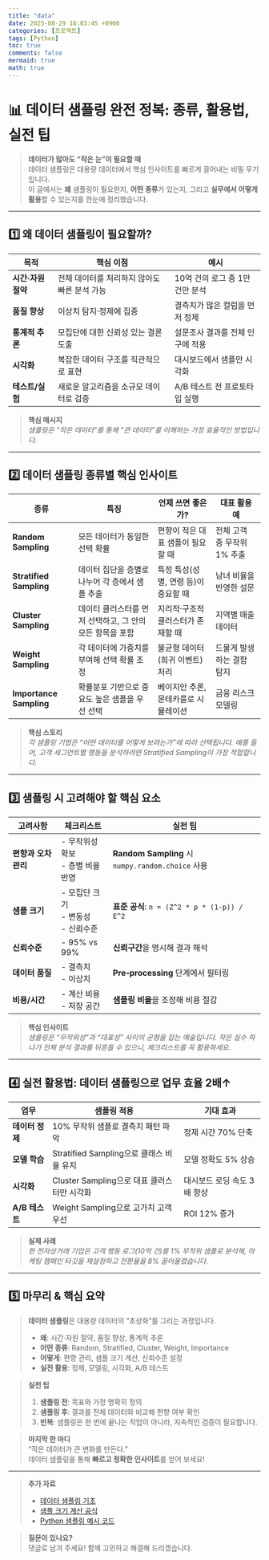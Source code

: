 ```yaml
---
title: "data"
date: 2025-08-29 16:03:45 +0900
categories: [프로젝트]
tags: [Python]
toc: true
comments: false
mermaid: true
math: true
---
```


# 📊 데이터 샘플링 완전 정복: 종류, 활용법, 실전 팁

> **데이터가 많아도 “작은 눈”이 필요할 때**  
> 데이터 샘플링은 대용량 데이터에서 핵심 인사이트를 빠르게 끌어내는 비밀 무기입니다.  
> 이 글에서는 **왜** 샘플링이 필요한지, **어떤 종류**가 있는지, 그리고 **실무에서 어떻게 활용**할 수 있는지를 한눈에 정리했습니다.

---

## 1️⃣ 왜 데이터 샘플링이 필요할까?

| 목적 | 핵심 이점 | 예시 |
|------|-----------|------|
| **시간·자원 절약** | 전체 데이터를 처리하지 않아도 빠른 분석 가능 | 10억 건의 로그 중 1만 건만 분석 |
| **품질 향상** | 이상치 탐지·정제에 집중 | 결측치가 많은 컬럼을 먼저 정제 |
| **통계적 추론** | 모집단에 대한 신뢰성 있는 결론 도출 | 설문조사 결과를 전체 인구에 적용 |
| **시각화** | 복잡한 데이터 구조를 직관적으로 표현 | 대시보드에서 샘플만 시각화 |
| **테스트/실험** | 새로운 알고리즘을 소규모 데이터로 검증 | A/B 테스트 전 프로토타입 실행 |

> **핵심 메시지**  
> *샘플링은 “작은 데이터”를 통해 “큰 데이터”를 이해하는 가장 효율적인 방법입니다.*

---

## 2️⃣ 데이터 샘플링 종류별 핵심 인사이트

| 종류 | 특징 | 언제 쓰면 좋은가? | 대표 활용 예 |
|------|------|-------------------|--------------|
| **Random Sampling** | 모든 데이터가 동일한 선택 확률 | 편향이 적은 대표 샘플이 필요할 때 | 전체 고객 중 무작위 1% 추출 |
| **Stratified Sampling** | 데이터 집단을 층별로 나누어 각 층에서 샘플 추출 | 특정 특성(성별, 연령 등)이 중요할 때 | 남녀 비율을 반영한 설문 |
| **Cluster Sampling** | 데이터 클러스터를 먼저 선택하고, 그 안의 모든 항목을 포함 | 지리적·구조적 클러스터가 존재할 때 | 지역별 매출 데이터 |
| **Weight Sampling** | 각 데이터에 가중치를 부여해 선택 확률 조정 | 불균형 데이터(희귀 이벤트) 처리 | 드물게 발생하는 결함 탐지 |
| **Importance Sampling** | 확률분포 기반으로 중요도 높은 샘플을 우선 선택 | 베이지안 추론, 몬테카를로 시뮬레이션 | 금융 리스크 모델링 |

> **핵심 스토리**  
> *각 샘플링 기법은 “어떤 데이터를 어떻게 보려는가”에 따라 선택됩니다. 예를 들어, 고객 세그먼트별 행동을 분석하려면 Stratified Sampling이 가장 적합합니다.*

---

## 3️⃣ 샘플링 시 고려해야 할 핵심 요소

| 고려사항 | 체크리스트 | 실전 팁 |
|----------|------------|--------|
| **편향과 오차 관리** | - 무작위성 확보<br>- 층별 비율 반영 | **Random Sampling** 시 `numpy.random.choice` 사용 |
| **샘플 크기** | - 모집단 크기<br>- 변동성<br>- 신뢰수준 | **표준 공식**: `n = (Z^2 * p * (1-p)) / E^2` |
| **신뢰수준** | - 95% vs 99% | **신뢰구간**을 명시해 결과 해석 |
| **데이터 품질** | - 결측치<br>- 이상치 | **Pre‑processing** 단계에서 필터링 |
| **비용/시간** | - 계산 비용<br>- 저장 공간 | **샘플링 비율**을 조정해 비용 절감 |

> **핵심 인사이트**  
> *샘플링은 “무작위성”과 “대표성” 사이의 균형을 잡는 예술입니다. 작은 실수 하나가 전체 분석 결과를 뒤흔들 수 있으니, 체크리스트를 꼭 활용하세요.*

---

## 4️⃣ 실전 활용법: 데이터 샘플링으로 업무 효율 2배↑

| 업무 | 샘플링 적용 | 기대 효과 |
|------|-------------|-----------|
| **데이터 정제** | 10% 무작위 샘플로 결측치 패턴 파악 | 정제 시간 70% 단축 |
| **모델 학습** | Stratified Sampling으로 클래스 비율 유지 | 모델 정확도 5% 상승 |
| **시각화** | Cluster Sampling으로 대표 클러스터만 시각화 | 대시보드 로딩 속도 3배 향상 |
| **A/B 테스트** | Weight Sampling으로 고가치 고객 우선 | ROI 12% 증가 |

> **실제 사례**  
> *한 전자상거래 기업은 고객 행동 로그(10억 건)를 1% 무작위 샘플로 분석해, 마케팅 캠페인 타깃을 재설정하고 전환율을 8% 끌어올렸습니다.*

---

## 5️⃣ 마무리 & 핵심 요약

> **데이터 샘플링**은 대용량 데이터의 “초상화”를 그리는 과정입니다.  
> - **왜**: 시간·자원 절약, 품질 향상, 통계적 추론  
> - **어떤 종류**: Random, Stratified, Cluster, Weight, Importance  
> - **어떻게**: 편향 관리, 샘플 크기 계산, 신뢰수준 설정  
> - **실전 활용**: 정제, 모델링, 시각화, A/B 테스트

> **실천 팁**  
> 1. **샘플링 전**: 목표와 가정 명확히 정의  
> 2. **샘플링 후**: 결과를 전체 데이터와 비교해 편향 여부 확인  
> 3. **반복**: 샘플링은 한 번에 끝나는 작업이 아니라, 지속적인 검증이 필요합니다.

> **마지막 한 마디**  
> “작은 데이터가 큰 변화를 만든다.”  
> 데이터 샘플링을 통해 **빠르고 정확한 인사이트**를 얻어 보세요!

---

> **추가 자료**  
> - [데이터 샘플링 기초](https://www.kaggle.com/learn/data-visualization)  
> - [샘플 크기 계산 공식](https://en.wikipedia.org/wiki/Sample_size)  
> - [Python 샘플링 예시 코드](https://github.com/yourrepo/data-sampling)

> **질문이 있나요?**  
> 댓글로 남겨 주세요! 함께 고민하고 해결해 드리겠습니다.